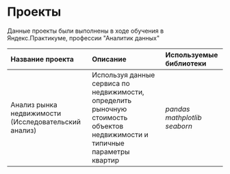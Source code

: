 # Проекты

Данные проекты были выполнены в ходе обучения в Яндекс.Практикуме, профессии "Аналитик данных"

| Название проекта | Описание | Используемые библиотеки | 
| :---------------------- | :---------------------- | :---------------------- |
| Анализ рынка недвижимости (Исследовательский анализ) |Используя данные сервиса по недвижимости, определить рыночную стоимость объектов недвижимости и типичные параметры квартир| *pandas  mathplotlib  seaborn* |
